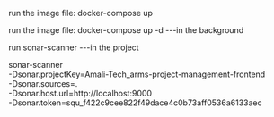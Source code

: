 run the image file: docker-compose up

run the image file: docker-compose up -d ---in the background
<!-- sonar.token=squ_60132dae36abfd376a1267f59793185e77bd9593 -->
run sonar-scanner ---in the project

<!-- sonar.cpd.exclusions=**/*.vue,**/*.ts
 -->

 sonar-scanner \
  -Dsonar.projectKey=Amali-Tech_arms-project-management-frontend \
  -Dsonar.sources=. \
  -Dsonar.host.url=http://localhost:9000 \
  -Dsonar.token=squ_f422c9cee822f49dace4c0b73aff0536a6133aec
